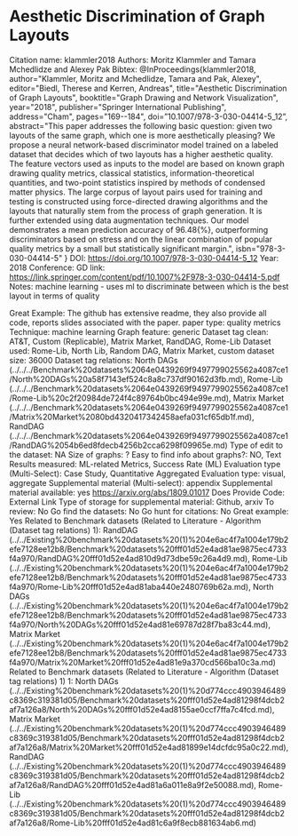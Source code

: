 # Aesthetic Discrimination of Graph Layouts

Citation name: klammler2018
Authors: Moritz Klammler and Tamara Mchedlidze and Alexey Pak
Bibtex: @InProceedings{klammler2018,
author="Klammler, Moritz
and Mchedlidze, Tamara
and Pak, Alexey",
editor="Biedl, Therese
and Kerren, Andreas",
title="Aesthetic Discrimination of Graph Layouts",
booktitle="Graph Drawing and Network Visualization",
year="2018",
publisher="Springer International Publishing",
address="Cham",
pages="169--184",
doi=”10.1007/978-3-030-04414-5_12”,
abstract="This paper addresses the following basic question: given two layouts of the same graph, which one is more aesthetically pleasing? We propose a neural network-based discriminator model trained on a labeled dataset that decides which of two layouts has a higher aesthetic quality. The feature vectors used as inputs to the model are based on known graph drawing quality metrics, classical statistics, information-theoretical quantities, and two-point statistics inspired by methods of condensed matter physics. The large corpus of layout pairs used for training and testing is constructed using force-directed drawing algorithms and the layouts that naturally stem from the process of graph generation. It is further extended using data augmentation techniques. Our model demonstrates a mean prediction accuracy of 96.48{\%}, outperforming discriminators based on stress and on the linear combination of popular quality metrics by a small but statistically significant margin.",
isbn="978-3-030-04414-5"
}
DOI: https://doi.org/10.1007/978-3-030-04414-5_12
Year: 2018
Conference: GD
link: https://link.springer.com/content/pdf/10.1007%2F978-3-030-04414-5.pdf
Notes: machine learning - uses ml to discriminate between which is the best layout in terms of quality

Great Example: The github has extensive readme, they also provide all code, reports slides associated with the paper.
paper type: quality metrics
Technique: machine learning
Graph feature: generic
Dataset tag clean: AT&T, Custom (Replicable), Matrix Market, RandDAG, Rome-Lib
Dataset used: Rome-Lib, North Lib, Random DAG, Matrix Market, custom
dataset size: 36000
Dataset tag relations: North DAGs (../../../Benchmark%20datasets%2064e0439269f9497799025562a4087ce1/North%20DAGs%20a58f7143ef524c8a8c737df90162d3fb.md), Rome-Lib (../../../Benchmark%20datasets%2064e0439269f9497799025562a4087ce1/Rome-Lib%20c2f20984de724f4c89764b0bc494e99e.md), Matrix Market (../../../Benchmark%20datasets%2064e0439269f9497799025562a4087ce1/Matrix%20Market%2080bd4320417342458aefa031cf65db1f.md), RandDAG (../../../Benchmark%20datasets%2064e0439269f9497799025562a4087ce1/RandDAG%2054b6ed8fdecb4256b2cca6298f09965e.md)
Type of edit to the dataset: NA
Size of graphs: ?
Easy to find info about graphs?: NO, Text
Results measured: ML-related Metrics, Success Rate (ML)
Evaluation type (Multi-Select): Case Study, Quantitative Aggregated
Evaluation type: visual, aggregate
Supplemental material (Multi-select): appendix
Supplemental material available: yes https://arxiv.org/abs/1809.01017
Does Provide Code: External Link
Type of storage for supplemental material: Github, arxiv
To review: No
Go find the datasets: No
Go hunt for citations: No
Great example: Yes
Related to Benchmark datasets (Related to Literature - Algorithm (Dataset tag relations) 1): RandDAG (../../Existing%20benchmark%20datasets%20(1)%204e6ac4f7a1004e179b2efe7128ee12b8/Benchmark%20datasets%20fff01d52e4ad81ae9875ec4733f4a970/RandDAG%20fff01d52e4ad810d9d73dbe59c26a4d9.md), Rome-Lib (../../Existing%20benchmark%20datasets%20(1)%204e6ac4f7a1004e179b2efe7128ee12b8/Benchmark%20datasets%20fff01d52e4ad81ae9875ec4733f4a970/Rome-Lib%20fff01d52e4ad81aba440e2480769b62a.md), North DAGs (../../Existing%20benchmark%20datasets%20(1)%204e6ac4f7a1004e179b2efe7128ee12b8/Benchmark%20datasets%20fff01d52e4ad81ae9875ec4733f4a970/North%20DAGs%20fff01d52e4ad81e69787d28f7ba83c44.md), Matrix Market (../../Existing%20benchmark%20datasets%20(1)%204e6ac4f7a1004e179b2efe7128ee12b8/Benchmark%20datasets%20fff01d52e4ad81ae9875ec4733f4a970/Matrix%20Market%20fff01d52e4ad81e9a370cd566ba10c3a.md)
Related to Benchmark datasets (Related to Literature - Algorithm (Dataset tag relations) 1) 1: North DAGs (../../Existing%20benchmark%20datasets%20(1)%20d774ccc4903946489c8369c319381d05/Benchmark%20datasets%20fff01d52e4ad81298f4dcb2af7a126a8/North%20DAGs%20fff01d52e4ad8155ae0ccf7ffa7c4fcd.md), Matrix Market (../../Existing%20benchmark%20datasets%20(1)%20d774ccc4903946489c8369c319381d05/Benchmark%20datasets%20fff01d52e4ad81298f4dcb2af7a126a8/Matrix%20Market%20fff01d52e4ad81899e14dcfdc95a0c22.md), RandDAG (../../Existing%20benchmark%20datasets%20(1)%20d774ccc4903946489c8369c319381d05/Benchmark%20datasets%20fff01d52e4ad81298f4dcb2af7a126a8/RandDAG%20fff01d52e4ad81a6a011e8a9f2e50088.md), Rome-Lib (../../Existing%20benchmark%20datasets%20(1)%20d774ccc4903946489c8369c319381d05/Benchmark%20datasets%20fff01d52e4ad81298f4dcb2af7a126a8/Rome-Lib%20fff01d52e4ad81c6a9f8ecb881634ab6.md)